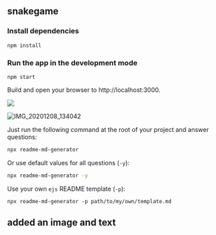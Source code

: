 ## snakegame



### Install dependencies
```
npm install
```
### Run the app in the development mode

```
npm start
```
Build and open your browser to http://localhost:3000.

  <img src="https://img.shields.io/npm/v/snakegame.svg?orange=blue" />


![IMG_20201208_134042](https://user-images.githubusercontent.com/72156168/101497799-5db33980-3991-11eb-9b9f-fa326bc17ba8.jpg)


Just run the following command at the root of your project and answer questions:

```sh
npx readme-md-generator
```

Or use default values for all questions (`-y`):

```sh
npx readme-md-generator -y
```

Use your own `ejs` README template (`-p`):

```
npx readme-md-generator -p path/to/my/own/template.md
```

## added an image and text
